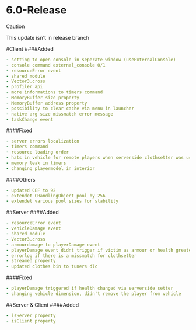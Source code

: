 # 6.0-Release

> [!CAUTION]
> This update isn't in release branch

#Client
####Added
```yaml
- setting to open console in seperate window (useExternalConsole)
- console command external_console 0/1
- resourceError event
- shared module
- Vector3.cross
- profiler api
- more informations to timers command
- MemoryBuffer size property
- MemoryBuffer address property
- possibility to clear cache via menu in launcher
- native arg size missmatch error message
- taskChange event
```

####Fixed
```yaml
- server errors localization
- timers command
- resource loading order
- hats in vehicle for remote players when serverside clothsetter was used
- memory leak in timers
- changing playermodel in interior
```

####Others
```yaml
- updated CEF to 92
- extendet CHandlingObject pool by 256
- extendet various pool sizes for stability
```

##Server
####Added
```yaml
- resourceError event
- vehicleDamage event
- shared module
- Vector3.cross
- armourdamage to playerDamage event
- playerDamage event didnt trigger if victim as armour or health greater then 200
- errorlog if there is a missmatch for clothsetter
- streamed property
- updated clothes bin to tuners dlc
```

####Fixed
```yaml
- playerDamage triggered if health changed via serverside setter
- changing vehicle dimension, didn't remove the player from vehicle
```

##Server & Client
####Added
```yaml
- isServer property
- isClient property
```
